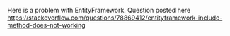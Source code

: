 Here is a problem with EntityFramework. Question posted here https://stackoverflow.com/questions/78869412/entityframework-include-method-does-not-working
